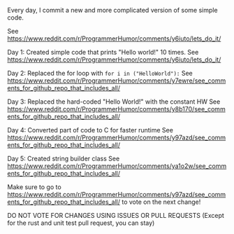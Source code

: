 Every day, I commit a new and more complicated version of some simple code. 

See https://www.reddit.com/r/ProgrammerHumor/comments/y6iuto/lets_do_it/

Day 1:
Created simple code that prints "Hello world!" 10 times.
See https://www.reddit.com/r/ProgrammerHumor/comments/y6iuto/lets_do_it/

Day 2:
Replaced the for loop with ```for i in ("HelloWorld"):```
See https://www.reddit.com/r/ProgrammerHumor/comments/y7ewre/see_comments_for_github_repo_that_includes_all/

Day 3:
Replaced the hard-coded "Hello World!" with the constant HW
See https://www.reddit.com/r/ProgrammerHumor/comments/y8b170/see_comments_for_github_repo_that_includes_all/

Day 4:
Converted part of code to C for faster runtime
See https://www.reddit.com/r/ProgrammerHumor/comments/y97azd/see_comments_for_github_repo_that_includes_all/

Day 5:
Created string builder class
See https://www.reddit.com/r/ProgrammerHumor/comments/ya1o2w/see_comments_for_github_repo_that_includes_all/

Make sure to go to https://www.reddit.com/r/ProgrammerHumor/comments/y97azd/see_comments_for_github_repo_that_includes_all/ to vote on the next change!

DO NOT VOTE FOR CHANGES USING ISSUES OR PULL REQUESTS (Except for the rust and unit test pull request, you can stay)
